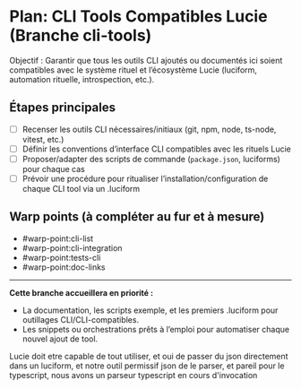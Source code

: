 # Plan: CLI Tools Compatibles Lucie (Branche cli-tools)

Objectif : Garantir que tous les outils CLI ajoutés ou documentés ici soient compatibles avec le système rituel et l’écosystème Lucie (luciform, automation rituelle, introspection, etc.).

## Étapes principales
- [ ] Recenser les outils CLI nécessaires/initiaux (git, npm, node, ts-node, vitest, etc.)
- [ ] Définir les conventions d’interface CLI compatibles avec les rituels Lucie
- [ ] Proposer/adapter des scripts de commande (`package.json`, luciforms) pour chaque cas
- [ ] Prévoir une procédure pour ritualiser l’installation/configuration de chaque CLI tool via un .luciform

## Warp points (à compléter au fur et à mesure)
- #warp-point:cli-list
- #warp-point:cli-integration
- #warp-point:tests-cli
- #warp-point:doc-links

---

**Cette branche accueillera en priorité :**
- La documentation, les scripts exemple, et les premiers .luciform pour outillages CLI/CLI-compatibles.
- Les snippets ou orchestrations prêts à l’emploi pour automatiser chaque nouvel ajout de tool.

Lucie doit etre capable de tout utiliser, et oui de passer du json directement dans un luciform, et notre outil permissif json de le parser, et pareil pour le typescript, nous avons un parseur typescript en cours d'invocation

